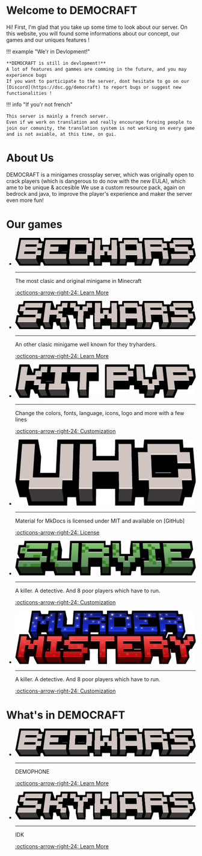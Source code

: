 # Welcome to DEMOCRAFT
Hi! First, I'm glad that you take up some time to look about our server. On this website, you will found some informations about our concept, our games and our uniques features !

!!! example "We'r in Devlopment!"

    **DEMOCRAFT is still in devlopment!**
    A lot of features and gammes are comming in the future, and you may experience bugs
    If you want to participate to the server, dont hesitate to go on our [Discord](https://dsc.gg/democraft) to report bugs or suggest new functionalities !

!!! info "If you'r not french"

    This server is mainly a french server.
    Even if we work on translation and really encourage foreing people to join our comunity, the translation system is not working on every game and is not aviable, at this time, on gui.
 
# About Us
DEMOCRAFT is a minigames crossplay server, which was originally open to crack players (which is dangerous to do now with the new EULA), which ame to be unique & accesible
We use a custom resource pack, again on bedrock and java, to improve the player's experience and maker the server even more fun!

# Our games
<div class="grid cards game" markdown>

-   ![Image title](../img/bedwars.png)

    ---

    The most clasic and original minigame in Minecraft

    [:octicons-arrow-right-24: Learn More](/bedwars)

-   ![Image title](../img/skywars.png)

    ---

    An other clasic minigame well known for they tryharders.

    [:octicons-arrow-right-24: Learn More](/skywars)

-   ![Image title](../img/kitpvp.png)

    ---

    Change the colors, fonts, language, icons, logo and more with a few lines

    [:octicons-arrow-right-24: Customization](#)

-   ![Image title](../img/uhc.png)

    ---

    Material for MkDocs is licensed under MIT and available on [GitHub]

    [:octicons-arrow-right-24: License](#)

-   ![Image title](../img/survie.png)

    ---

    A killer. A detective. And 8 poor players which have to run.

    [:octicons-arrow-right-24: Customization](/murder)

-   ![Image title](../img/murder.png)

    ---

    A killer. A detective. And 8 poor players which have to run.

    [:octicons-arrow-right-24: Customization](/murder)

</div>

# What's in DEMOCRAFT
<div class="grid cards funct" markdown>

-   ![Image title](../img/bedwars.png)

    ---

    DEMOPHONE

    [:octicons-arrow-right-24: Learn More](/bedwars)

-   ![Image title](../img/skywars.png)

    ---

    IDK

    [:octicons-arrow-right-24: Learn More](/skywars)



</div>
